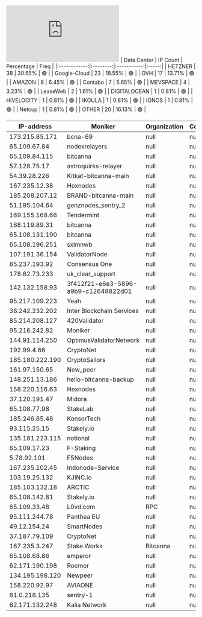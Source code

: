 ![Diagramm](https://github.com/obajay/StateSync-snapshots/blob/main/Projects/Bitcanna/1/README.md)
| Data Center | IP Count | Percentage | Freq |
|:------------:|:--------:|:-----------:|:-----:|
| HETZNER | 38 | 30.65% | 🟢 |
| Google-Cloud | 23 | 18.55% | 🟢 |
| OVH | 17 | 13.71% | 🟢 |
| AMAZON | 8 | 6.45% | 🟢 |
| Contabo | 7 | 5.65% | 🟢 |
| MEVSPACE | 4 | 3.23% | 🟢 |
| LeaseWeb | 2 | 1.61% | 🟢 |
| DIGITALOCEAN | 1 | 0.81% | 🟢 |
| HIVELOCITY | 1 | 0.81% | 🟢 |
| IKOULA | 1 | 0.81% | 🟢 |
| IONOS | 1 | 0.81% | 🟢 |
| Netcup | 1 | 0.81% | 🟢 |
| OTHER | 20 | 16.13% | 🟢 |

<!-- START_TABLE -->
| IP-address | Moniker | Organization | Country | City |
|-------------|---------|---------------|---------|------|
| 173.215.85.171 | bcna-69 | null | null | null |
| 65.109.67.84 | nodexrelayers | null | null | null |
| 65.109.84.115 | bitcanna | null | null | null |
| 57.128.75.17 | astroquirks-relayer | null | null | null |
| 54.39.28.226 | Kitkat-bitcanna-main | null | null | null |
| 167.235.12.38 | Hexnodes | null | null | null |
| 185.208.207.12 | BRAND-bitcanna-main | null | null | null |
| 51.195.104.64 | genznodes_sentry_2 | null | null | null |
| 169.155.168.66 | Tendermint | null | null | null |
| 168.119.89.31 | bitcanna | null | null | null |
| 65.108.131.190 | bitcanna | null | null | null |
| 65.108.196.251 | sxlmnwb | null | null | null |
| 107.191.36.154 | ValidatorNode | null | null | null |
| 85.237.193.92 | Consensus One | null | null | null |
| 178.62.73.233 | uk_clear_support | null | null | null |
| 142.132.158.93 | 3f412f21-e6e3-5896-a9b9-c12648822d01 | null | null | null |
| 95.217.109.223 | Yeah | null | null | null |
| 38.242.232.202 | Inter Blockchain Services | null | null | null |
| 85.214.208.127 | 420Validator | null | null | null |
| 95.216.242.82 | Moniker | null | null | null |
| 144.91.114.250 | OptimusValidatorNetwork | null | null | null |
| 192.99.4.66 | CryptoNet | null | null | null |
| 185.180.222.190 | CryptoSailors | null | null | null |
| 161.97.150.65 | New_peer | null | null | null |
| 148.251.13.186 | hello-bitcanna-backup | null | null | null |
| 158.220.116.63 | Hexnodes | null | null | null |
| 37.120.191.47 | Midora | null | null | null |
| 65.108.77.98 | StakeLab | null | null | null |
| 185.246.85.48 | KonsorTech | null | null | null |
| 93.115.25.15 | Stakely.io | null | null | null |
| 135.181.223.115 | notional | null | null | null |
| 65.109.17.23 | F-Staking | null | null | null |
| 5.78.92.101 | F5Nodes | null | null | null |
| 167.235.102.45 | Indonode-Service | null | null | null |
| 103.19.25.132 | KJINC.io | null | null | null |
| 185.103.132.18 | ARCTIC | null | null | null |
| 65.108.142.81 | Stakely.io | null | null | null |
| 65.109.33.48 | L0vd.com | RPC | null | null | null |
| 95.111.244.78 | Panthea EU | null | null | null |
| 49.12.154.24 | SmartNodes | null | null | null |
| 37.187.79.109 | CryptoNet | null | null | null |
| 167.235.3.247 | Stake.Works | Bitcanna | null | null | null |
| 65.108.68.86 | emperor | null | null | null |
| 62.171.190.198 | Roemer | null | null | null |
| 134.195.198.120 | Newpeer | null | null | null |
| 158.220.92.97 | AVIAONE | null | null | null |
| 81.0.218.135 | sentry-1 | null | null | null |
| 62.171.132.248 | Kalia Network | null | null | null |

<!-- END_TABLE -->